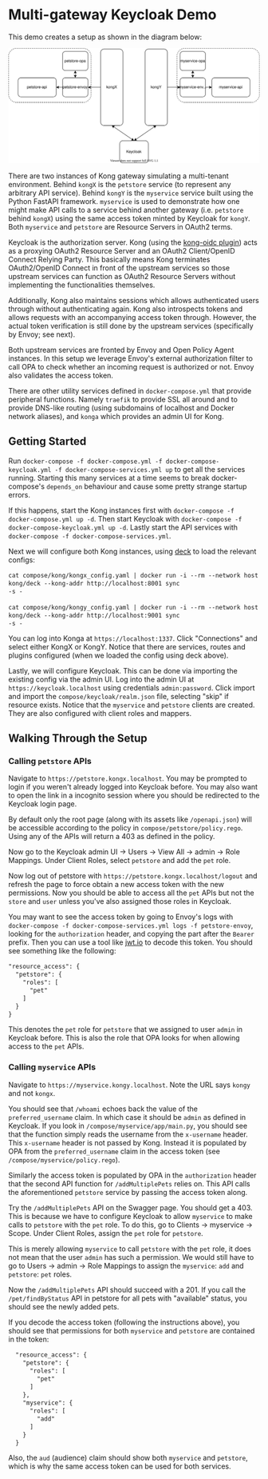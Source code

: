 # Multi-gateway Keycloak Demo

This demo creates a setup as shown in the diagram below:

![Setup Diagram](./setup.svg)

There are two instances of Kong gateway simulating a multi-tenant environment. Behind `kongX` is the `petstore`
service (to represent any arbitrary API service). Behind `kongY` is the `myservice` service built using the Python
FastAPI framework. `myservice` is used to demonstrate how one might make API calls to a service behind another gateway
(i.e. `petstore` behind `kongX`) using the same access token minted by Keycloak for `kongY`. Both `myservice` and
`petstore` are Resource Servers in OAuth2 terms.

Keycloak is the authorization server. Kong (using the [kong-oidc plugin](https://github.com/Revomatico/kong-oidc)) acts
as a proxying OAuth2 Resource Server and an OAuth2 Client/OpenID Connect Relying Party. This basically means Kong
terminates OAuth2/OpenID Connect in front of the upstream services so those upstream services can function as OAuth2
Resource Servers without implementing the functionalities themselves.

Additionally, Kong also maintains sessions which allows authenticated users through without authenticating again. Kong
also introspects tokens and allows requests with an accompanying access token through. However, the actual token
verification is still done by the upstream services (specifically by Envoy; see next).

Both upstream services are fronted by Envoy and Open Policy Agent instances. In this setup we leverage Envoy's external
authorization filter to call OPA to check whether an incoming request is authorized or not. Envoy also validates the
access token.

There are other utility services defined in `docker-compose.yml` that provide peripheral functions. Namely `traefik` to
provide SSL all around and to provide DNS-like routing (using subdomains of localhost and Docker network aliases), and
`konga` which provides an admin UI for Kong.

## Getting Started

Run `docker-compose -f docker-compose.yml -f docker-compose-keycloak.yml -f docker-compose-services.yml up` to get all
the services running. Starting this many services at a time seems to break docker-compose's `depends_on` behaviour and
cause some pretty strange startup errors.

If this happens, start the Kong instances first with `docker-compose -f docker-compose.yml up -d`. Then start Keycloak
with `docker-compose -f docker-compose-keycloak.yml up -d`. Lastly start the API services with `docker-compose -f
docker-compose-services.yml`.


Next we will configure both Kong instances, using [deck](https://github.com/Kong/deck) to load the relevant configs:
```
cat compose/kong/kongx_config.yaml | docker run -i --rm --network host kong/deck --kong-addr http://localhost:8001 sync
-s -

cat compose/kong/kongy_config.yaml | docker run -i --rm --network host kong/deck --kong-addr http://localhost:9001 sync
-s -
```

You can log into Konga at `https://localhost:1337`. Click "Connections" and select either KongX or KongY. Notice that
there are services, routes and plugins configured (when we loaded the config using deck above).

Lastly, we will configure Keycloak. This can be done via importing the existing config via the admin UI. Log into the
admin UI at `https://keycloak.localhost` using credentials `admin:password`.  Click import and import the
`compose/keycloak/realm.json` file, selecting "skip" if resource exists. Notice that the `myservice` and `petstore`
clients are created. They are also configured with client roles and mappers.

## Walking Through the Setup

### Calling `petstore` APIs

Navigate to `https://petstore.kongx.localhost`. You may be prompted to login if you weren't already logged into Keycloak
before. You may also want to open the link in a incognito session where you should be redirected to the Keycloak login 
page.

By default only the root page (along with its assets like `/openapi.json`) will be accessible according to the policy in
`compose/petstore/policy.rego`. Using any of the APIs will return a 403 as defined in the policy.

Now go to the Keycloak admin UI -> Users -> View All -> admin -> Role Mappings. Under Client Roles, select `petstore`
and add the `pet` role.

Now log out of petstore with `https://petstore.kongx.localhost/logout` and refresh the page to force obtain a new access
token with the new permissions.  Now you should be able to access all the `pet` APIs but not the `store` and `user`
unless you've also assigned those roles in Keycloak.

You may want to see the access token by going to Envoy's logs with `docker-compose -f docker-compose-services.yml logs
-f petstore-envoy`, looking for the `authorization` header, and copying the part after the `Bearer` prefix. Then you can
use a tool like [jwt.io](https://jwt.io) to decode this token. You should see something like the following:

```
"resource_access": {
  "petstore": {
    "roles": [
      "pet"
    ]
  }
}
```

This denotes the `pet` role for `petstore` that we assigned to user `admin` in Keycloak before. This is also the role
that OPA looks for when allowing access to the `pet` APIs.

### Calling `myservice` APIs

Navigate to `https://myservice.kongy.localhost`. Note the URL says `kongy` and not `kongx`.

You should see that `/whoami` echoes back the value of the `preferred_username` claim. In which case it should be
`admin` as defined in Keycloak. If you look in `/compose/myservice/app/main.py`, you should see that the function simply
reads the username from the `x-username` header. This `x-username` header is not passed by Kong. Instead it is populated
by OPA from the `preferred_username` claim in the access token (see `/compose/myservice/policy.rego`).

Similarly the access token is populated by OPA in the `authorization` header that the second API function for
`/addMultiplePets` relies on. This API calls the aforementioned `petstore` service by passing the access token along.

Try the `/addMultiplePets` API on the Swagger page. You should get a 403. This is because we have to configure Keycloak
to allow `myservice` to make calls to `petstore` with the `pet` role. To do this, go to Clients -> myservice -> Scope.
Under Client Roles, assign the `pet` role for `petstore`.

This is merely allowing `myservice` to call `petstore` with the `pet` role, it does not mean that the user `admin` has
such a permission. We would still have to go to Users -> admin -> Role Mappings to assign the `myservice`: `add` and
`petstore`: `pet` roles.

Now the `/addMultiplePets` API should succeed with a 201. If you call the `/pet/findByStatus` API in petstore for all
pets with "available" status, you should see the newly added pets.

If you decode the access token (following the instructions above), you should see that permissions for both `myservice`
and `petstore` are contained in the token:
```
  "resource_access": {
    "petstore": {
      "roles": [
        "pet"
      ]
    },
    "myservice": {
      "roles": [
        "add"
      ]
    }
  }
```

Also, the `aud` (audience) claim should show both `myservice` and `petstore`, which is why the same access token can be
used for both services.
